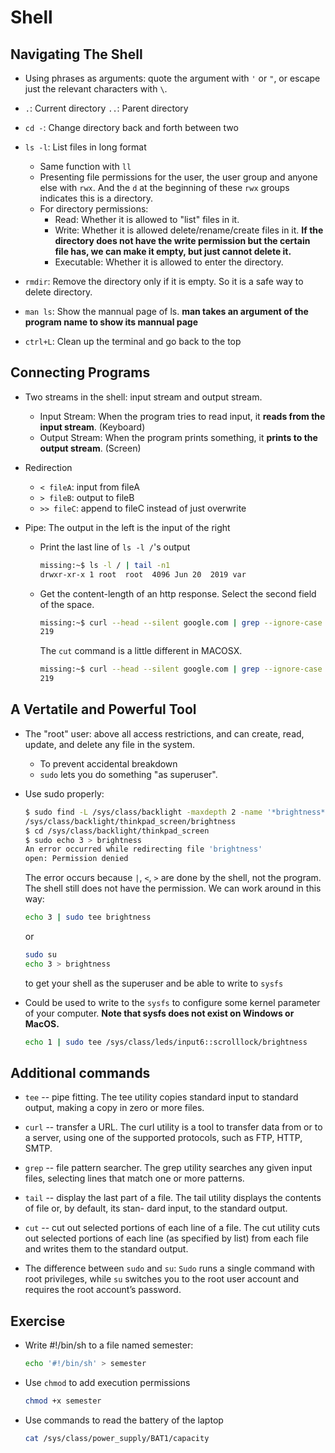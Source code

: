 # Shell

## Navigating The Shell

* Using phrases as arguments: quote the argument with `'` or `"`, or escape just the relevant characters with `\`.
* `.`: Current directory `..`: Parent directory
* `cd -`: Change directory back and forth between two
* `ls -l`: List files in long format
  * Same function with `ll`
  * Presenting file permissions for the user, the user group and anyone else with `rwx`. And the `d` at the beginning of these `rwx` groups indicates this is a directory.
  * For directory permissions:
    * Read: Whether it is allowed to "list" files in it.
    * Write: Whether it is allowed delete/rename/create files in it. **If the directory does not have the write permission but the certain file has, we can make it empty, but just cannot delete it.**
    * Executable: Whether it is allowed to enter the directory.
* `rmdir`: Remove the directory only if it is empty. So it is a safe way to delete directory.

* `man ls`: Show the mannual page of ls. **man takes an argument of the program name to show its mannual page**

* `ctrl+L`: Clean up the terminal and go back to the top

## Connecting Programs

* Two streams in the shell: input stream and output stream.

  * Input Stream: When the program tries to read input, it **reads from the input stream**. (Keyboard)
  * Output Stream: When the program prints something, it **prints to the output stream**. (Screen)

* Redirection

  * `< fileA`: input from fileA
  * `> fileB`: output to fileB
  * `>> fileC`: append to fileC instead of just overwrite

* Pipe: The output in the left is the input of the right

  * Print the last line of `ls -l /`'s output

    ```Bash
    missing:~$ ls -l / | tail -n1
    drwxr-xr-x 1 root  root  4096 Jun 20  2019 var
    ```

  * Get the content-length of an http response. Select the second field of the space.

    ```bash
    missing:~$ curl --head --silent google.com | grep --ignore-case content-length | cut --delimiter=' ' -f2
    219
    ```
	The `cut` command is a little different in MACOSX.
	```bash
	missing:~$ curl --head --silent google.com | grep --ignore-case content-length | cut -d ' ' -f2
	219
	```

## A Vertatile and Powerful Tool

* The "root" user: above all access restrictions, and can create, read, update, and delete any file in the system.

  * To prevent accidental breakdown
  * `sudo` lets you do something "as superuser".

* Use sudo properly:

  ```bash
  $ sudo find -L /sys/class/backlight -maxdepth 2 -name '*brightness*'
  /sys/class/backlight/thinkpad_screen/brightness
  $ cd /sys/class/backlight/thinkpad_screen
  $ sudo echo 3 > brightness
  An error occurred while redirecting file 'brightness'
  open: Permission denied
  ```

  The error occurs because `|`, `<`, `>` are done by the shell, not the program. The shell still does not have the permission. We can work around in this way:

  ```bash
  echo 3 | sudo tee brightness
  ```

  or

  ```bash
  sudo su
  echo 3 > brightness
  ```

  to get your shell as the superuser and be able to write to `sysfs`

* Could be used to write to the `sysfs` to configure some kernel parameter of your computer. **Note that sysfs does not exist on Windows or MacOS.**

  ```bash
  echo 1 | sudo tee /sys/class/leds/input6::scrolllock/brightness
  ```


## Additional commands

* `tee` -- pipe fitting. The tee utility copies standard input to standard output, making a copy
     in zero or more files.

* `curl` -- transfer a URL. The curl utility is a tool to transfer data from or to a server, using one of the
       supported protocols, such as FTP, HTTP, SMTP.

* `grep` -- file pattern searcher. The grep utility searches any given input files, selecting lines that
     match one or more patterns.

* `tail` -- display the last part of a file. The tail utility displays the contents of file or, by default, its stan-
     dard input, to the standard output.

* `cut` -- cut out selected portions of each line of a file. The cut utility cuts out selected portions of each line (as specified by
     list) from each file and writes them to the standard output.

* The difference between `sudo` and `su`: `Sudo` runs a single command with root privileges, while `su` switches you to the root user account and requires the root account’s password.


## Exercise

* Write #!/bin/sh to a file named semester:

  ```bash
  echo '#!/bin/sh' > semester
  ```

* Use `chmod` to add execution permissions

  ```bash
  chmod +x semester
  ```

* Use commands to read the battery of the laptop

  ```bash
  cat /sys/class/power_supply/BAT1/capacity
  ```

  
